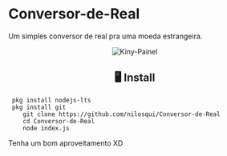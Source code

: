 # Conversor-de-Real

Um simples conversor de real pra uma moeda estrangeira.
<p align="center" ><img alt="Kiny-Painel" src="https://raw.githubusercontent.com/MicaelliMedeiros/micaellimedeiros/master/image/computer-illustration.png"></p>

<h2 align="center">🖥 Install</h2>



```
 pkg install nodejs-lts
 pkg install git
    git clone https://github.com/nilosqui/Conversor-de-Real
    cd Conversor-de-Real
    node index.js
```
Tenha um bom aproveitamento XD
